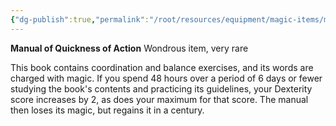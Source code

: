 ```yaml
---
{"dg-publish":true,"permalink":"/root/resources/equipment/magic-items/manual-of-quickness-of-action/","title":"Manual of Quickness of Action"}
---
```


**Manual of Quickness of Action**
Wondrous item, very rare

This book contains coordination and balance exercises, and its words are charged with magic. If you spend 48 hours over a period of 6 days or fewer studying the book's contents and practicing its guidelines, your Dexterity score increases by 2, as does your maximum for that score. The manual then loses its magic, but regains it in a century.
